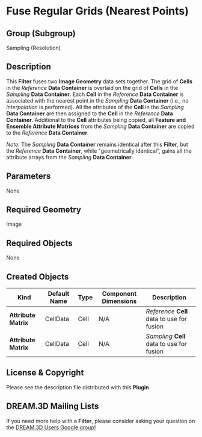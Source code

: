 # Fuse Regular Grids (Nearest Points)

## Group (Subgroup)

Sampling (Resolution)

## Description

This **Filter** fuses two **Image Geometry** data sets together. The grid of **Cells** in the *Reference* **Data Container** is overlaid on the grid of **Cells** in the *Sampling* **Data Container**.  Each **Cell** in the *Reference* **Data Container** is associated with the nearest point in the *Sampling* **Data Container** (i.e., no *interpolation* is performed).  All the attributes of the **Cell** in the *Sampling* **Data Container** are then assigned to the **Cell** in the *Reference* **Data Container**.  Additional to the **Cell** attributes being copied, all **Feature and Ensemble Attribute Matrices** from the *Sampling* **Data Container** are copied to the *Reference* **Data Container**.

*Note:* The *Sampling* **Data Container** remains identical after this **Filter**, but the *Reference* **Data Container**, while "geometrically identical", gains all the attribute arrays from the *Sampling* **Data Container**.

## Parameters

None

## Required Geometry

Image

## Required Objects

None

## Created Objects

| Kind | Default Name | Type | Component Dimensions | Description |
|------|--------------|------|----------------------|-------------|
| **Attribute Matrix** | CellData | Cell | N/A | *Reference* **Cell** data to use for fusion |
| **Attribute Matrix** | CellData | Cell | N/A | *Sampling* **Cell** data to use for fusion |

## License & Copyright

Please see the description file distributed with this **Plugin**

## DREAM.3D Mailing Lists

If you need more help with a **Filter**, please consider asking your question on the [DREAM.3D Users Google group!](https://groups.google.com/forum/?hl=en#!forum/dream3d-users)
